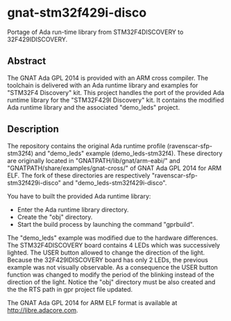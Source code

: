 gnat-stm32f429i-disco
=====================

Portage of Ada run-time library from STM32F4DISCOVERY to 32F429IDISCOVERY.


Abstract
--------
The GNAT Ada GPL 2014 is provided with an ARM cross compiler. The toolchain is delivered with an Ada runtime library and examples for "STM32F4 Discovery" kit. This project handles the port of the provided Ada runtime library for the "STM32F429I Discovery" kit. It contains the modified Ada runtime library and the associated "demo_leds" project.


Description
-----------
The repository contains the original Ada runtime profile (ravenscar-sfp-stm32f4) and "demo_leds" example (demo_leds-stm32f4). These directory are originally located in "GNATPATH/lib/gnat/arm-eabi/" and "GNATPATH/share/examples/gnat-cross/" of GNAT Ada GPL 2014 for ARM ELF. The fork of these directories are respectively "ravenscar-sfp-stm32f429i-disco" and "demo_leds-stm32f429i-disco".

You have to built the provided Ada runtime library:
- Enter the Ada runtime library directory.
- Create the "obj" directory.
- Start the build process by launching the command "gprbuild".

The "demo_leds" example was modified due to the hardware differences. The STM32F4DISCOVERY board contains 4 LEDs which was successively lighted. The USER button allowed to change the direction of the light. Because the 32F429IDISCOVERY board has only 2 LEDs, the previous example was not visually observable. As a consequence the USER button function was changed to modify the period of the blinking instead of the direction of the light.
Notice the "obj" directory must be also created and the the RTS path in gpr project file updated.


The GNAT Ada GPL 2014 for ARM ELF format is available at http://libre.adacore.com.

